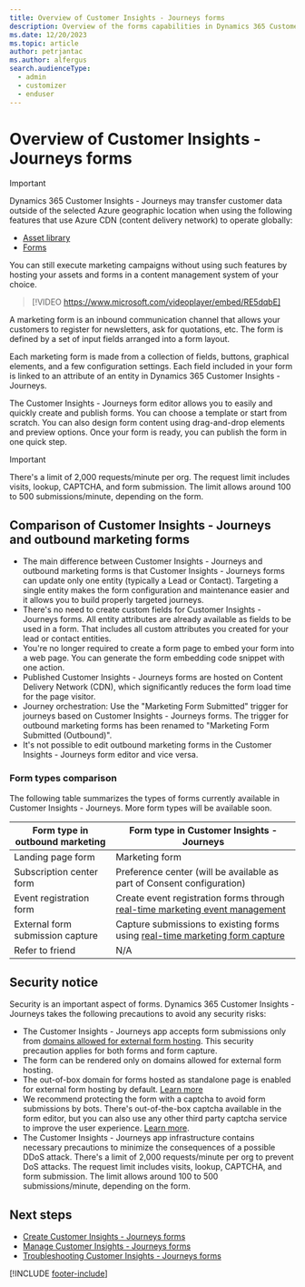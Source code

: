 ```yaml
---
title: Overview of Customer Insights - Journeys forms
description: Overview of the forms capabilities in Dynamics 365 Customer Insights - Journeys. 
ms.date: 12/20/2023
ms.topic: article
author: petrjantac
ms.author: alfergus
search.audienceType: 
  - admin
  - customizer
  - enduser
---
```


# Overview of Customer Insights - Journeys forms

> [!IMPORTANT]
> Dynamics 365 Customer Insights - Journeys may transfer customer data outside of the selected Azure geographic location when using the following features that use Azure CDN (content delivery network) to operate globally:
> -	[Asset library](upload-images-files.md)
> -	[Forms](real-time-marketing-form-overview.md)
>
> You can still execute marketing campaigns without using such features by hosting your assets and forms in a content management system of your choice.

> [!VIDEO https://www.microsoft.com/videoplayer/embed/RE5dqbE]

A marketing form is an inbound communication channel that allows your customers to register for newsletters, ask for quotations, etc. The form is defined by a set of input fields arranged into a form layout.

Each marketing form is made from a collection of fields, buttons, graphical elements, and a few configuration settings. Each field included in your form is linked to an attribute of an entity in Dynamics 365 Customer Insights - Journeys.

The Customer Insights - Journeys form editor allows you to easily and quickly create and publish forms. You can choose a template or start from scratch. You can also design form content using drag-and-drop elements and preview options. Once your form is ready, you can publish the form in one quick step.

> [!IMPORTANT]
> There's a limit of 2,000 requests/minute per org. The request limit includes visits, lookup, CAPTCHA, and form submission. The limit allows around 100 to 500 submissions/minute, depending on the form.

## Comparison of Customer Insights - Journeys and outbound marketing forms

- The main difference between Customer Insights - Journeys and outbound marketing forms is that Customer Insights - Journeys forms can update only one entity (typically a Lead or Contact). Targeting a single entity makes the form configuration and maintenance easier and it allows you to build properly targeted journeys.
- There's no need to create custom fields for Customer Insights - Journeys forms. All entity attributes are already available as fields to be used in a form. That includes all custom attributes you created for your lead or contact entities.
- You're no longer required to create a form page to embed your form into a web page. You can generate the form embedding code snippet with one action.
- Published Customer Insights - Journeys forms are hosted on Content Delivery Network (CDN), which significantly reduces the form load time for the page visitor.
- Journey orchestration: Use the "Marketing Form Submitted" trigger for journeys based on Customer Insights - Journeys forms. The trigger for outbound marketing forms has been renamed to "Marketing Form Submitted (Outbound)".
- It's not possible to edit outbound marketing forms in the Customer Insights - Journeys form editor and vice versa.

### Form types comparison

The following table summarizes the types of forms currently available in Customer Insights - Journeys. More form types will be available soon.

| Form type in outbound marketing | Form type in Customer Insights - Journeys |  
|---|---|
| Landing page form  | Marketing form  |
| Subscription center form | Preference center (will be available as part of Consent configuration) |
| Event registration form | Create event registration forms through [real-time marketing event management](set-up-event.md) |
| External form submission capture | Capture submissions to existing forms using [real-time marketing form capture](real-time-marketing-form-capture.md) |
| Refer to friend | N/A |

## Security notice

Security is an important aspect of forms. Dynamics 365 Customer Insights - Journeys takes the following precautions to avoid any security risks:

- The Customer Insights - Journeys app accepts form submissions only from [domains allowed for external form hosting](domain-authentication.md). This security precaution applies for both forms and form capture.
- The form can be rendered only on domains allowed for external form hosting.
- The out-of-box domain for forms hosted as standalone page is enabled for external form hosting by default. [Learn more](real-time-marketing-form-create.md#publish-your-form)
- We recommend protecting the form with a captcha to avoid form submissions by bots. There's out-of-the-box captcha available in the form editor, but you can also use any other third party captcha service to improve the user experience. [Learn more](real-time-marketing-form-custom-captcha).
- The Customer Insights - Journeys app infrastructure contains necessary precautions to minimize the consequences of a possible DDoS attack. There's a limit of 2,000 requests/minute per org to prevent DoS attacks. The request limit includes visits, lookup, CAPTCHA, and form submission. The limit allows around 100 to 500 submissions/minute, depending on the form.

## Next steps

- [Create Customer Insights - Journeys forms](real-time-marketing-form-create.md)
- [Manage Customer Insights - Journeys forms](real-time-marketing-manage-forms.md)
- [Troubleshooting Customer Insights - Journeys forms](real-time-marketing-troubleshooting-forms.md)

[!INCLUDE [footer-include](./includes/footer-banner.md)]
